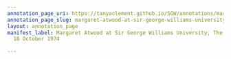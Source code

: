 ```yaml
---
annotation_page_uri: https://tanyaclement.github.io/SGW/annotations/margaret-atwood-at-sir-george-williams-university-the-poetry-series-18-october-1974-canvas-1-wynne-francis.json
annotation_page_slug: margaret-atwood-at-sir-george-williams-university-the-poetry-series-18-october-1974-canvas-1-wynne-francis
layout: annotation_page
manifest_label: Margaret Atwood at Sir George Williams University, The Poetry Series,
  18 October 1974

---
```


